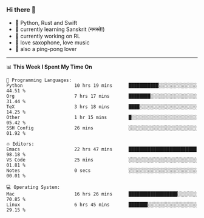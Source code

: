 ### Hi there 👋

- 📙 Python, Rust and Swift
- 🌱 currently learning Sanskrit (नमस्ते!)
- 🔭 currently working on RL
- 🎷 love saxophone, love music
- 🏓 also a ping-pong lover

<!--
**ZiqinGong/ZiqinGong** is a ✨ _special_ ✨ repository because its `README.md` (this file) appears on your GitHub profile.

Here are some ideas to get you started:

- 🔭 I’m currently working on ...
- 🌱 I’m currently learning ...
- 👯 I’m looking to collaborate on ...
- 🤔 I’m looking for help with ...
- 💬 Ask me about ...
- 📫 gongzq0301@sjtu.edu.cn
- 😄 Pronouns: ...
- ⚡ Fun fact: ...
-->

---

<!--START_SECTION:waka-->
📊 **This Week I Spent My Time On** 

```text
💬 Programming Languages: 
Python                   10 hrs 19 mins      ███████████░░░░░░░░░░░░░░   44.51 % 
Org                      7 hrs 17 mins       ████████░░░░░░░░░░░░░░░░░   31.44 % 
TeX                      3 hrs 18 mins       ████░░░░░░░░░░░░░░░░░░░░░   14.25 % 
Other                    1 hr 15 mins        █░░░░░░░░░░░░░░░░░░░░░░░░   05.42 % 
SSH Config               26 mins             ░░░░░░░░░░░░░░░░░░░░░░░░░   01.92 % 

🔥 Editors: 
Emacs                    22 hrs 47 mins      █████████████████████████   98.18 % 
VS Code                  25 mins             ░░░░░░░░░░░░░░░░░░░░░░░░░   01.81 % 
Notes                    0 secs              ░░░░░░░░░░░░░░░░░░░░░░░░░   00.01 % 

💻 Operating System: 
Mac                      16 hrs 26 mins      ██████████████████░░░░░░░   70.85 % 
Linux                    6 hrs 45 mins       ███████░░░░░░░░░░░░░░░░░░   29.15 % 
```


<!--END_SECTION:waka-->
